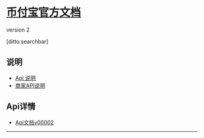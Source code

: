 # [币付宝官方文档]()
version 2

[ditto:searchbar]

## 说明
- [Api 说明](#docs/readme)
- [商家API说明](#docs/merchant_api)

## Api详情
- [Api文档v00002](#docs/api_doc_v00002)

- - - -

<ul class='generate_nav'></ul>
